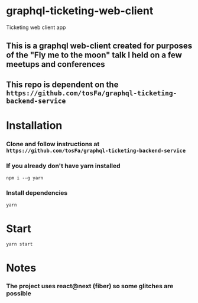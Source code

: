 # graphql-ticketing-web-client
Ticketing web client app

## This is a graphql web-client created for purposes of the "Fly me to the moon" talk I held on a few meetups and conferences
## This repo is dependent on the `https://github.com/tosFa/graphql-ticketing-backend-service` 

# Installation

### Clone and follow instructions at `https://github.com/tosFa/graphql-ticketing-backend-service`

### If you already don't have yarn installed
`npm i --g yarn`

### Install dependencies
`yarn`

# Start

`yarn start`

# Notes
### The project uses react@next (fiber) so some glitches are possible